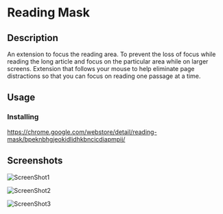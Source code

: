# Reading Mask

## Description

An extension to focus the reading area. To prevent the loss of focus while reading the long article and focus on the particular area while on larger screens. Extension that follows your mouse to help eliminate page distractions so that you can focus on reading one passage at a time.

## Usage

### Installing

https://chrome.google.com/webstore/detail/reading-mask/bpeknbhgjeokidlidhkbncicdiapmpij/

## Screenshots

![ScreenShot1](https://github.com/Indragith20/Reading-Mask-Chrome-Extension/screenshots/Screenshot1.png)

![ScreenShot2](https://github.com/Indragith20/Reading-Mask-Chrome-Extension/screenshots/Screenshot2.png)

![ScreenShot3](https://github.com/Indragith20/Reading-Mask-Chrome-Extension/screenshots/Screenshot3.png)
